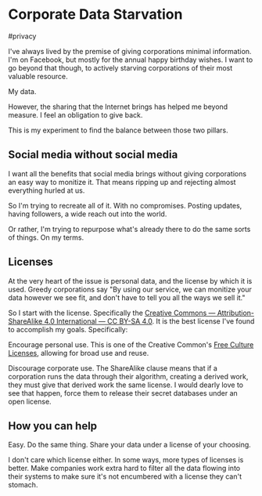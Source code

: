 # Corporate Data Starvation
#privacy

I've always lived by the premise of giving corporations minimal information. I'm on Facebook, but mostly for the annual happy birthday wishes. I want to go beyond that though, to actively starving corporations of their most valuable resource.

My data.

However, the sharing that the Internet brings has helped me beyond measure. I feel an obligation to give back.

This is my experiment to find the balance between those two pillars.

## Social media without social media
I want all the benefits that social media brings without giving corporations an easy way to monitize it. That means ripping up and rejecting almost everything hurled at us.

So I'm trying to recreate all of it. With no compromises. Posting updates, having followers, a wide reach out into the world.

Or rather, I'm trying to repurpose what's already there to do the same sorts of things. On my terms.

## Licenses
At the very heart of the issue is personal data, and the license by which it is used. Greedy corporations say "By using our service, we can monitize your data however we see fit, and don't have to tell you all the ways we sell it."

So I start with the license. Specifically the [Creative Commons — Attribution-ShareAlike 4.0 International  — CC BY-SA 4.0](https://creativecommons.org/licenses/by-sa/4.0/). It is the best license I've found to accomplish my goals. Specifically:

Encourage personal use. This is one of the Creative Common's [Free Culture Licenses](https://creativecommons.org/share-your-work/public-domain/freeworks), allowing for broad use and reuse.

Discourage corporate use. The ShareAlike clause means that if a corporation runs the data through their algorithm, creating a derived work, they must give that derived work the same license. I would dearly love to see that happen, force them to release their secret databases under an open license.

## How you can help
Easy. Do the same thing. Share your data under a license of your choosing.

I don't care which license either. In some ways, more types of licenses is better. Make companies work extra hard to filter all the data flowing into their systems to make sure it's not encumbered with a license they can't stomach.
